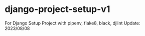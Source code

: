 # django-project-setup-v1

For Django Setup Project with pipenv, flake8, black, djlint
Update: 2023/08/08
